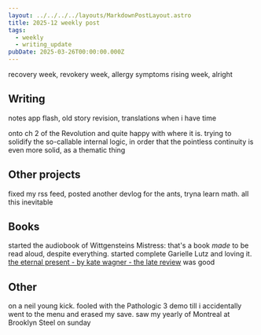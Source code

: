 ```yaml
---
layout: ../../../../layouts/MarkdownPostLayout.astro
title: 2025-12 weekly post
tags:
  - weekly
  - writing_update
pubDate: 2025-03-26T00:00:00.000Z
---
```


recovery week, revokery week, allergy symptoms rising week, alright

## Writing
notes app flash, old story revision, translations when i have time

onto ch 2 of the Revolution and quite happy with where it is. trying to solidify the so-callable internal logic, in order that the pointless continuity is even more solid, as a thematic thing

## Other projects
fixed my rss feed, posted another devlog for the ants, tryna learn math. all this inevitable

## Books
started the audiobook of Wittgensteins Mistress: that's a book _made_ to be read aloud, despite everything. started complete Garielle Lutz and loving it. [the eternal present - by kate wagner - the late review](https://www.late-review.com/p/the-eternal-present) was good

## Other
on a neil young kick. fooled with the Pathologic 3 demo till i accidentally went to the menu and erased my save. saw my yearly of Montreal at Brooklyn Steel on sunday
